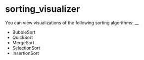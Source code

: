 # sorting_visualizer
 You can view visualizations of the following sorting algorithms: __
 * BubbleSort
 * QuickSort
 * MergeSort
 * SelectionSort
 * InsertionSort

